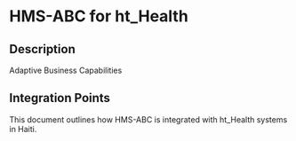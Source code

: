 # HMS-ABC for ht_Health

## Description

Adaptive Business Capabilities

## Integration Points

This document outlines how HMS-ABC is integrated with ht_Health systems in Haiti.
